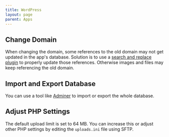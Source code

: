 ```yaml
---
title: WordPress
layout: page
parent: Apps
---
```


## Change Domain
When changing the domain, some references to the old domain may not get updated in the app's database. Solution is to use a [search and replace plugin](https://wordpress.org/plugins/better-search-replace/) to properly update those references. Otherwise images and files may keep referencing the old domain.

## Import and Export Database
You can use a tool like [Adminer](https://wordpress.org/plugins/pexlechris-adminer/) to import or export the whole database.

## Adjust PHP Settings
The default upload limit is set to 64 MB. You can increase this or adjust other PHP settings by editing the `uploads.ini` file using SFTP.